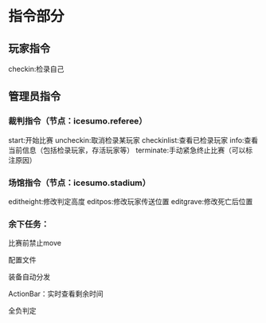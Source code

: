 # 指令部分
## 玩家指令
checkin:检录自己
## 管理员指令
### 裁判指令（节点：icesumo.referee）
start:开始比赛
uncheckin:取消检录某玩家
checkinlist:查看已检录玩家
info:查看当前信息（包括检录玩家，存活玩家等）
terminate:手动紧急终止比赛（可以标注原因）
### 场馆指令（节点：icesumo.stadium）
editheight:修改判定高度
editpos:修改玩家传送位置
editgrave:修改死亡后位置

### 余下任务：

比赛前禁止move

配置文件

装备自动分发

ActionBar：实时查看剩余时间

全负判定